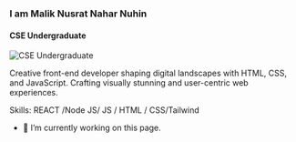 ###  I am Malik Nusrat Nahar Nuhin
#### CSE Undergraduate
![CSE Undergraduate](https://i.ibb.co/vhDDWXC/N.jpg)

Creative front-end developer shaping digital landscapes with HTML, CSS, and JavaScript. Crafting visually stunning and user-centric web experiences.

Skills:   REACT /Node JS/ JS / HTML / CSS/Tailwind

- 🔭 I’m currently working on this page. 











